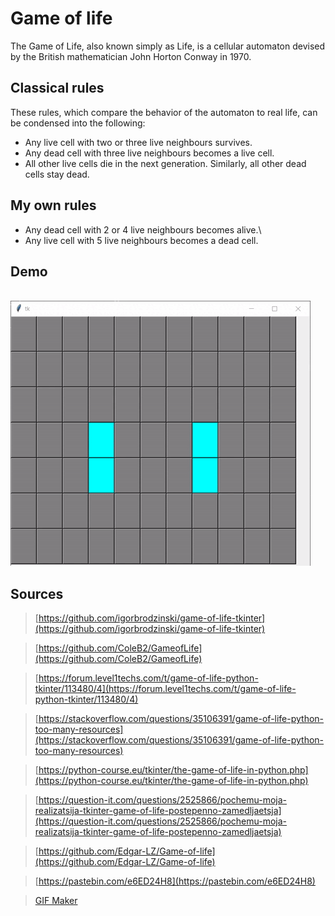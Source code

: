 # Game of life
The Game of Life, also known simply as Life, is a cellular automaton devised by the British mathematician John Horton Conway in 1970.

## Classical rules

These rules, which compare the behavior of the automaton to real life, can be condensed into the following:

- Any live cell with two or three live neighbours survives.  
- Any dead cell with three live neighbours becomes a live cell.  
- All other live cells die in the next generation. Similarly, all other dead cells stay dead.

## My own rules

- Any dead cell with 2 or 4 live neighbours becomes alive.\
- Any live cell with 5 live neighbours becomes a dead cell.


## Demo

<br>
<img src='cells.gif' />


## Sources

> [https://github.com/igorbrodzinski/game-of-life-tkinter](https://github.com/igorbrodzinski/game-of-life-tkinter)

> [https://github.com/ColeB2/GameofLife](https://github.com/ColeB2/GameofLife)

> [https://forum.level1techs.com/t/game-of-life-python-tkinter/113480/4](https://forum.level1techs.com/t/game-of-life-python-tkinter/113480/4)

> [https://stackoverflow.com/questions/35106391/game-of-life-python-too-many-resources](https://stackoverflow.com/questions/35106391/game-of-life-python-too-many-resources)

> [https://python-course.eu/tkinter/the-game-of-life-in-python.php](https://python-course.eu/tkinter/the-game-of-life-in-python.php)

> [https://question-it.com/questions/2525866/pochemu-moja-realizatsija-tkinter-game-of-life-postepenno-zamedljaetsja](https://question-it.com/questions/2525866/pochemu-moja-realizatsija-tkinter-game-of-life-postepenno-zamedljaetsja)

> [https://github.com/Edgar-LZ/Game-of-life](https://github.com/Edgar-LZ/Game-of-life)

> [https://pastebin.com/e6ED24H8](https://pastebin.com/e6ED24H8)

> [GIF Maker](https://ezgif.com/)